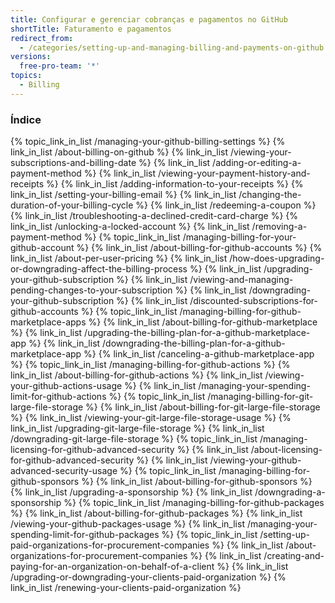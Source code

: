 ```yaml
---
title: Configurar e gerenciar cobranças e pagamentos no GitHub
shortTitle: Faturamento e pagamentos
redirect_from:
  - /categories/setting-up-and-managing-billing-and-payments-on-github
versions:
  free-pro-team: '*'
topics:
  - Billing
---
```



### Índice

{% topic_link_in_list /managing-your-github-billing-settings %}
    {% link_in_list /about-billing-on-github %}
    {% link_in_list /viewing-your-subscriptions-and-billing-date %}
    {% link_in_list /adding-or-editing-a-payment-method %}
    {% link_in_list /viewing-your-payment-history-and-receipts %}
    {% link_in_list /adding-information-to-your-receipts %}
    {% link_in_list /setting-your-billing-email %}
    {% link_in_list /changing-the-duration-of-your-billing-cycle %}
    {% link_in_list /redeeming-a-coupon %}
    {% link_in_list /troubleshooting-a-declined-credit-card-charge %}
    {% link_in_list /unlocking-a-locked-account %}
    {% link_in_list /removing-a-payment-method %}
{% topic_link_in_list /managing-billing-for-your-github-account %}
    {% link_in_list /about-billing-for-github-accounts %}
    {% link_in_list /about-per-user-pricing %}
    {% link_in_list /how-does-upgrading-or-downgrading-affect-the-billing-process %}
    {% link_in_list /upgrading-your-github-subscription %}
    {% link_in_list /viewing-and-managing-pending-changes-to-your-subscription %}
    {% link_in_list /downgrading-your-github-subscription %}
    {% link_in_list /discounted-subscriptions-for-github-accounts %}
{% topic_link_in_list /managing-billing-for-github-marketplace-apps %}
    {% link_in_list /about-billing-for-github-marketplace %}
    {% link_in_list /upgrading-the-billing-plan-for-a-github-marketplace-app %}
    {% link_in_list /downgrading-the-billing-plan-for-a-github-marketplace-app %}
    {% link_in_list /canceling-a-github-marketplace-app %}
{% topic_link_in_list /managing-billing-for-github-actions %}
    {% link_in_list /about-billing-for-github-actions %}
    {% link_in_list /viewing-your-github-actions-usage %}
    {% link_in_list /managing-your-spending-limit-for-github-actions %}
{% topic_link_in_list /managing-billing-for-git-large-file-storage %}
    {% link_in_list /about-billing-for-git-large-file-storage %}
    {% link_in_list /viewing-your-git-large-file-storage-usage %}
    {% link_in_list /upgrading-git-large-file-storage %}
    {% link_in_list /downgrading-git-large-file-storage %}
{% topic_link_in_list /managing-licensing-for-github-advanced-security %}
    {% link_in_list /about-licensing-for-github-advanced-security %}
    {% link_in_list /viewing-your-github-advanced-security-usage %}
{% topic_link_in_list /managing-billing-for-github-sponsors %}
    {% link_in_list /about-billing-for-github-sponsors %}
    {% link_in_list /upgrading-a-sponsorship %}
    {% link_in_list /downgrading-a-sponsorship %}
{% topic_link_in_list /managing-billing-for-github-packages %}
    {% link_in_list /about-billing-for-github-packages %}
    {% link_in_list /viewing-your-github-packages-usage %}
    {% link_in_list /managing-your-spending-limit-for-github-packages %}
{% topic_link_in_list /setting-up-paid-organizations-for-procurement-companies %}
    {% link_in_list /about-organizations-for-procurement-companies %}
    {% link_in_list /creating-and-paying-for-an-organization-on-behalf-of-a-client %}
    {% link_in_list /upgrading-or-downgrading-your-clients-paid-organization %}
    {% link_in_list /renewing-your-clients-paid-organization %}
